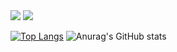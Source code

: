 <img src="https://capsule-render.vercel.app/api?type=slice&color=auto&height=200&section=header&text=내용입력&fontSize=90" />


 <img src="https://img.shields.io/badge/C-A8B9CC?style=flat&logo=C&logoColor=white"/>


[![Top Langs](https://github-readme-stats.vercel.app/api/top-langs/?username=hayun128&langs_count=8)](https://github.com/hayun128/github-readme-stats)
![Anurag's GitHub stats](https://github-readme-stats.vercel.app/api?username=hayun128&show_icons=true&theme=radical)
